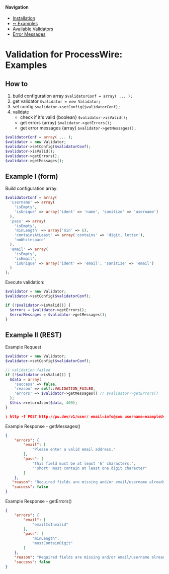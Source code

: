 #### Navigation
- [Installation](installation.md)
- [➻ Examples](examples.md)
- [Available Validators](validators.md)
- [Error Messages](messages.md)


# Validation for ProcessWire: Examples

## How to

1. build configuration array         ``$validatorConf = array( ... );``
2. get validator                     ``$validator = new Validator;``
3. set config                        ``$validator->setConfig($validatorConf);``
4. validate
    - check if it's valid {boolean}  ``$validator->isValid();``
    - get errors {array}             ``$validator->getErrors();``
    - get error messages {array}     ``$validator->getMessages();``

```php
$validatorConf = array( ... );
$validator = new Validator;
$validator->setConfig($validatorConf);
$validator->isValid();
$validator->getErrors();
$validator->getMessages();
```

## Example I (form)

Build configuration array:

```php
$validatorConf = array(
  'username' => array(
    'isEmpty',
    'isUnique' => array('ident' => 'name', 'sanitize' => 'username')
  ),
  'pass' => array(
    'isEmpty',
    'minLength' => array('min' => 6),
    'containsAtLeast' => array('contains' => 'digit, letter'),
    'noWhitespace'
  ),
  'email' => array(
    'isEmpty',
    'isEmail',
    'isUnique' => array('ident' => 'email', 'sanitize' => 'email')
  )
);
```

Execute validation:

```php
$validator = new Validator;
$validator->setConfig($validatorConf);

if (!$validator->isValid()) {
  $errors = $validator->getErrors();
  $errorMessages = $validator->getMessages();
}
```

## Example II (REST)

Example Request

```php
$validator = new Validator;
$validator->setConfig($validatorConf);

// validation failed
if (!$validator->isValid()) {
  $data = array(
    'success' => false,
    'reason' => self::VALIDATION_FAILED,
    'errors' => $validator->getMessages() // $validator->getErrors()
  );
  $this->returnJson($data, 400);
}
```

```json
❯ http -f POST http://pw.dev/v1/user/ email=info@com username=exampleUser pass=short firstname=Jane lastname=Doe
```


Example Response - getMessages()

```json
{
    "errors": {
        "email": [
            "Please enter a valid email address."
        ],
        "pass": [
            "This field must be at least '6' characters.",
            "'short' must contain at least one digit character"
        ]
    },
   "reason": "Required fields are missing and/or email/username already exists",
   "success": false
}
```


Example Response - getErrors()

```json
{
    "errors": {
        "email": [
            "emailIsInvalid"
        ],
        "pass": [
            "minLength",
            "mustContainDigit"
        ]
    },
    "reason": "Required fields are missing and/or email/username already exists",
    "success": false
}
```
